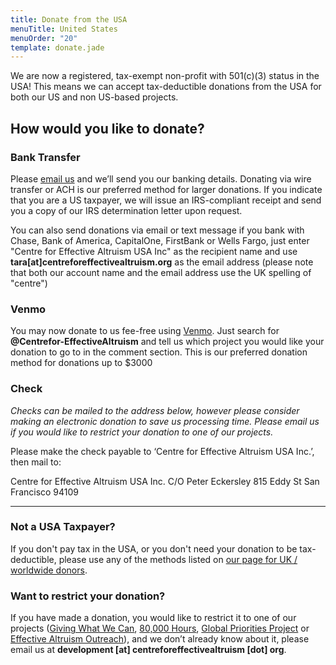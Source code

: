 ```yaml
---
title: Donate from the USA
menuTitle: United States
menuOrder: "20"
template: donate.jade
---
```


We are now a registered, tax-exempt non-profit with 501(c)(3) status in the USA! This means we can accept tax-deductible donations from the USA for both our US and non US-based projects.

<div id="donation-methods">
<div class="row">
<div class="col-xs-12 donation-methods-header">

## How would you like to donate?

</div>
</div>


<div class="row">

<div class="col-sm-4">

<h3><i class="fa fa-money"></i> Bank Transfer</h3>

Please [email us](/contact) and we’ll send you our banking details. Donating via wire transfer or ACH is our preferred method for larger donations. If you indicate that you are a US taxpayer, we will issue an IRS-compliant receipt and send you a copy of our IRS determination letter upon request.


You can also send donations via email or text message if you bank with Chase, Bank of America, CapitalOne, FirstBank or Wells Fargo, just enter "Centre for Effective Altruism USA Inc" as the recipient name and use **tara[at]centreforeffectivealtruism.org** as the email address (please note that both our account name and the email address use the UK spelling of "centre")

</div>	

<div class="col-sm-4">

<h3><i class="fa fa-usd"></i> Venmo</h3>

You may now donate to us fee-free using [Venmo](https://venmo.com/). Just search for **@Centrefor-EffectiveAltruism** and tell us which project you would like your donation to go to in the comment section. This is our preferred donation method for donations up to $3000

</div>

<div class="col-sm-4">

<h3><i class="fa fa-pencil-square-o"></i> Check</h3>

_Checks can be mailed to the address below, however please consider making an electronic donation to save us processing time. Please email us if you would like to restrict your donation to one of our projects._

Please make the check payable to ‘Centre for Effective Altruism USA Inc.’, then mail to:

Centre for Effective Altruism USA Inc.
C/O Peter Eckersley
815 Eddy St
San Francisco
94109

</div>


</div>

---

### <i class="fa fa-globe"></i> Not a USA Taxpayer?

If you don't pay tax in the USA, or you don't need your donation to be tax-deductible, please use any of the methods listed on [our page for UK / worldwide donors](/donate/donate-from-the-united-kingdom-worldwide).



### Want to restrict your donation?

If you have made a donation, you would like to restrict it to one of our projects ([Giving What We Can](https://www.givingwhatwecan.org/), [80,000 Hours](https://80000hours.org), [Global Priorities Project](http://www.globalprioritiesproject.org) or [Effective Altruism Outreach](http://effectivealtruism.org/)), and we don’t already know about it, please email us at **development [at] centreforeffectivealtruism [dot] org**.
